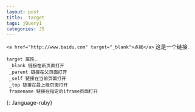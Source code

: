 ```yaml
---
layout: post
title:  target
tags: jQuery1
categories: JS
---
```



`<a href="http://www.baidu.com" target="_blank">点我</a>`
这是一个链接. 
~~~
target 属性.
 _blank 链接在新页面打开 
 _parent 链接在父页面打开 
 _self 链接在当前页面打开 
 _top 链接在最上级页面打开 
 framename 链接在指定的iframe页面打开 
~~~
{: .language-ruby}
